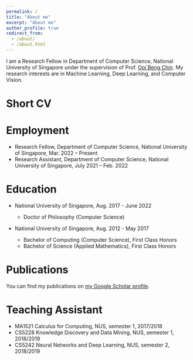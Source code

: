 ```yaml
---
permalink: /
title: "About me"
excerpt: "About me"
author_profile: true
redirect_from: 
  - /about/
  - /about.html
---
```


I am a Research Fellow in Department of Computer Science, National University of Singapore under the supervision of Prof. <a href="https://www.comp.nus.edu.sg/~ooibc/">Ooi Beng Chin</a>. My research interests are in Machine Learning, Deep Learning, and Computer Vision.

<h1>Short CV</h1>

Employment
======
* Research Fellow, Department of Computer Science, National University of Singapore, Mar. 2022 – Present
* Research Assistant, Department of Computer Science, National University of Singapore, July 2021 – Feb. 2022


Education
======
* National University of Singapore, Aug. 2017 - June 2022
  * Doctor of Philosophy (Computer Science)

* National University of Singapore, Aug. 2012 - May 2017
  * Bachelor of Computing (Computer Science), First Class Honors
  * Bachelor of Science (Applied Mathematics), First Class Honors 


Publications
======
  You can find my publications on <a href="https://scholar.google.com/citations?hl=en&user=7sbImykAAAAJ">my Google Scholar profile</a>.


Teaching Assistant
======
  * MA1521 Calculus for Computing, NUS, semester 1, 2017/2018
  * CS5228 Knowledge Discovery and Data Mining, NUS, semester 1, 2018/2019
  * CS5242 Neural Networks and Deep Learning, NUS, semester 2, 2018/2019